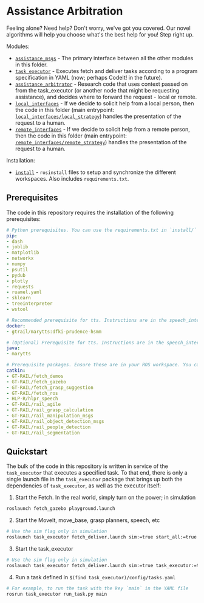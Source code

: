 # Assistance Arbitration

Feeling alone? Need help? Don't worry, we've got you covered. Our novel algorithms will help you choose what's the best help for you! Step right up.

Modules:

- [`assistance_msgs`](assistance_msgs/) - The primary interface between all the other modules in this folder.
- [`task_executor`](task_executor/) - Executes fetch and deliver tasks according to a program specification in YAML (now; perhaps CodeIt! in the future).
- [`assistance_arbitrator`](assistance_arbitrator/) - Research code that uses context passed on from the task_executor (or another node that might be requesting assistance), and decides where to forward the request - local or remote.
- [`local_interfaces`](local_interfaces/) - If we decide to solicit help from a local person, then the code in this folder (main entrypoint: [`local_interfaces/local_strategy`](local_interfaces/local_strategy)) handles the presentation of the request to a human.
- [`remote_interfaces`](remote_interfaces/) - If we decide to solicit help from a remote person, then the code in this folder (main entrypoint: [`remote_interfaces/remote_strategy`](remote_interfaces/remote_strategy)) handles the presentation of the request to a human.

Installation:

- [`install`](install/) - `rosinstall` files to setup and synchronize the different workspaces. Also includes `requirements.txt`.


## Prerequisites

The code in this repository requires the installation of the following prerequisites:

```yaml
# Python prerequisites. You can use the requirements.txt in `install/`
pip:
- dash
- joblib
- matplotlib
- networkx
- numpy
- psutil
- pydub
- plotly
- requests
- ruamel.yaml
- sklearn
- treeinterpreter
- wstool

# Recommended prerequisite for tts. Instructions are in the speech_interface package in this repository
docker:
- gtrail/marytts:dfki-prudence-hsmm

# (Optional) Prerequisite for tts. Instructions are in the speech_interface package in this repository
java:
- marytts

# Prerequisite packages. Ensure these are in your ROS workspace. You can use the rosinstall files in `install/`
catkin:
- GT-RAIL/fetch_demos
- GT-RAIL/fetch_gazebo
- GT-RAIL/fetch_grasp_suggestion
- GT-RAIL/fetch_ros
- HLP-R/hlpr_speech
- GT-RAIL/rail_agile
- GT-RAIL/rail_grasp_calculation
- GT-RAIL/rail_manipulation_msgs
- GT-RAIL/rail_object_detection_msgs
- GT-RAIL/rail_people_detection
- GT-RAIL/rail_segmentation
```


## Quickstart

The bulk of the code in this repository is written in service of the `task_executor` that executes a specified task. To that end, there is only a single launch file in the `task_executor` package that brings up both the dependencies of `task_executor`, as well as the executor itself:

1. Start the Fetch. In the real world, simply turn on the power; in simulation
```bash
roslaunch fetch_gazebo playground.launch
```
2. Start the MoveIt, move_base, grasp planners, speech, etc
```bash
# Use the sim flag only in simulation
roslaunch task_executor fetch_deliver.launch sim:=true start_all:=true task_executor:=false
```
3. Start the task_executor
```bash
# Use the sim flag only in simulation
roslaunch task_executor fetch_deliver.launch sim:=true task_executor:=true
```
4. Run a task defined in `$(find task_executor)/config/tasks.yaml`
```bash
# For example, to run the task with the key `main` in the YAML file
rosrun task_executor run_task.py main
```
